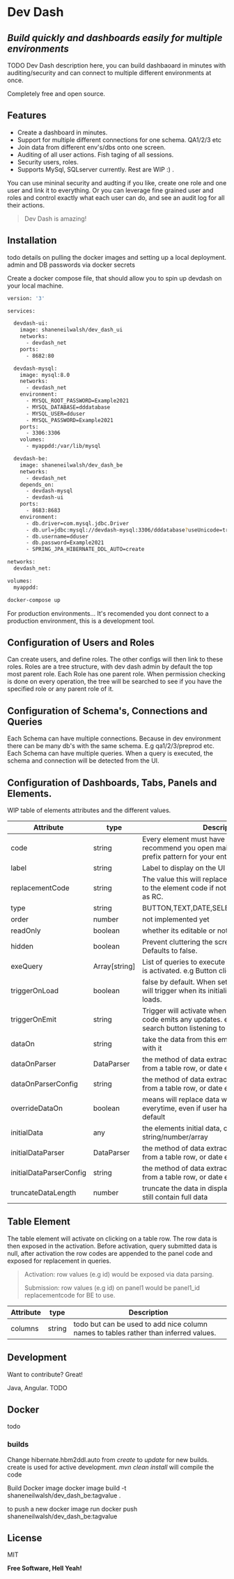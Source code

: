 # Dev Dash
## _Build quickly and dashboards easily for multiple environments_

TODO Dev Dash description here, you can build dashbaoard in minutes with auditing/security and can connect to multiple different environments at once.

Completely free and open source.

## Features
- Create a dashboard in minutes.
- Support for multiple different connections for one schema. QA1/2/3 etc
- Join data from different env's/dbs onto one screen.
- Auditing of all user actions. Fish taging of all sessions.
- Security users, roles.
- Supports MySql, SQLserver currently. Rest are WIP :) .

You can use mininal security and audting if you like, create one role and one user and link it to everything. Or you can leverage fine grained user and roles and control exactly what each user can do, and see an audit log for all their actions.
> Dev Dash is amazing!

## Installation
todo details on pulling the docker images and setting up a local deployment.
admin and DB passwords via docker secrets

Create a docker compose file, that should allow you to spin up devdash on your local machine.
```sh
version: '3'

services:

  devdash-ui:
    image: shaneneilwalsh/dev_dash_ui
    networks: 
      - devdash_net
    ports:
      - 8682:80

  devdash-mysql:
    image: mysql:8.0
    networks: 
      - devdash_net
    environment:
      - MYSQL_ROOT_PASSWORD=Example2021
      - MYSQL_DATABASE=dddatabase
      - MYSQL_USER=dduser
      - MYSQL_PASSWORD=Example2021
    ports:
      - 3306:3306
    volumes:
      - myappdd:/var/lib/mysql

  devdash-be:
    image: shaneneilwalsh/dev_dash_be
    networks: 
      - devdash_net
    depends_on:
      - devdash-mysql
      - devdash-ui
    ports:
      - 8683:8683
    environment:
      - db.driver=com.mysql.jdbc.Driver
      - db.url=jdbc:mysql://devdash-mysql:3306/dddatabase?useUnicode=true&useJDBCCompliantTimezoneShift=true&useLegacyDatetimeCode=false&serverTimezone=UTC
      - db.username=dduser
      - db.password=Example2021
      - SPRING_JPA_HIBERNATE_DDL_AUTO=create

networks: 
  devdash_net:

volumes:
  myappdd:
```

```sh
docker-compose up
```

For production environments...
It's recomended you dont connect to a production environment, this is a development tool.

## Configuration of Users and Roles
Can create users, and define roles. The other configs will then link to these roles. Roles are a tree structure, with dev dash admin by default the top most parent role. Each Role has one parent role. When permission checking is done on every operation, the tree will be searched to see if you have the specified role or any parent role of it.

## Configuration of Schema's, Connections and Queries
Each Schema can have multiple connections. Because in dev environment there can be many db's with the same schema. E.g qa1/2/3/preprod etc.
Each Schema can have multiple queries. When a query is executed, the schema and connection will be detected from the UI.

## Configuration of Dashboards, Tabs, Panels and Elements.

WIP table of elements attributes and the different values.

| Attribute | type | Description |
| ------ | ------ | ------ |
| code | string |Every element must have a unique code. I recommend you open maintain a consistent prefix pattern for your entire dashboard. |
| label | string | Label to display on the UI for element |
| replacementCode | string | The value this will replace in queries. Will default to the element code if not specified. Also known as RC. |
| type | string | BUTTON,TEXT,DATE,SELECT,TABLE,PAGINATOR |
| order | number | not implemented yet |
| readOnly | boolean | whether its editable or not. Defaults to false. |
| hidden | boolean | Prevent cluttering the screen with readonlys. Defaults to false. |
| exeQuery | Array[string] | List of queries to execute in order when element is activated. e.g Button click. |
| triggerOnLoad | boolean | false by default. When set to true, the element will trigger when its initialised. e.g good for table loads. |
| triggerOnEmit | string | Trigger will activate when the specified element code emits any updates. e.g this could be a search button listening to a search text box |
| dataOn | string | take the data from this emit and populate data with it |
| dataOnParser | DataParser | the method of data extraction, might be value from a table row, or date etc |
| dataOnParserConfig | string | the method of data extraction, might be value from a table row, or date etc |
| overrideDataOn | boolean | means will replace data when dataOn triggers everytime, even if user has altered it. on by default |
| initialData | any | the elements initial data, can be string/number/array |
| initialDataParser | DataParser | the method of data extraction, might be value from a table row, or date etc |
| initialDataParserConfig | string | the method of data extraction, might be value from a table row, or date etc |
| truncateDataLength | number | truncate the data in display fields. Editable cells still contain full data |

## Table Element
The table element will activate on clicking on a table row. The row data is then exposed in the activation. 
Before activation, query submitted data is null, after activation the row codes are appended to the panel code and exposed for replacement in queries.

> Activation: row values (e.g id) would be exposed via data parsing.
>
> Submission: row values (e.g id) on panel1 would be panel1_id replacementcode for BE to 
use.

| Attribute | type | Description |
| ------ | ------ | ------ |
| columns | string | todo but can be used to add nice column names to tables rather than inferred values.|

## Development

Want to contribute? Great!

Java, Angular.
TODO

## Docker

todo 

### builds
Change hibernate.hbm2ddl.auto from *create* to *update* for new builds. create is used for active development.
*mvn clean install* will compile the code

Build Docker image
docker image build -t shaneneilwalsh/dev_dash_be:tagvalue .

to push a new docker image run
docker push shaneneilwalsh/dev_dash_be:tagvalue


## License

MIT

**Free Software, Hell Yeah!**
